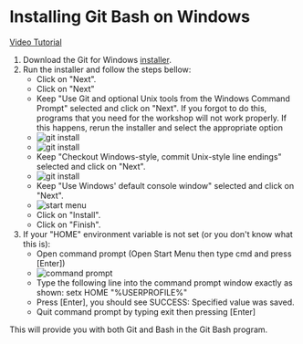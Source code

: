 # Installing Git Bash on Windows

[Video Tutorial](https://www.youtube.com/watch?v=339AEqk9c-8)
1. Download the Git for Windows [installer](https://git-for-windows.github.io/).
2. Run the installer and follow the steps bellow:
    * Click on "Next".
    * Click on "Next"
    * Keep "Use Git and optional Unix tools from the Windows Command Prompt" selected and click on "Next". If you forgot to do this, programs that you need for the workshop will not work properly. If this happens, rerun the installer and select the appropriate option
    * ![git install]("./images/git_setup1.png")
    * ![git install]("./images/git_setup2.png")
    * Keep "Checkout Windows-style, commit Unix-style line endings" selected and click on "Next".
    * ![git install]("./images/git_setup3.png")
    * Keep "Use Windows' default console window" selected and click on "Next".
    * ![start menu]("./images/start_menu.png")
    * Click on "Install".
    * Click on "Finish".
3. If your "HOME" environment variable is not set (or you don't know what this is):
    * Open command prompt (Open Start Menu then type cmd and press [Enter])
    * ![command prompt]("./images/cmd_prompt.png")
    * Type the following line into the command prompt window exactly as shown:
      setx HOME "%USERPROFILE%"
    * Press [Enter], you should see SUCCESS: Specified value was saved.
    * Quit command prompt by typing exit then pressing [Enter]
    
This will provide you with both Git and Bash in the Git Bash program.




    
